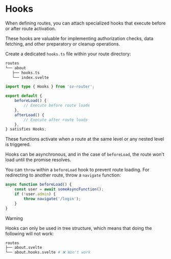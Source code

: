 # Hooks

When defining routes, you can attach specialized hooks that execute before or after route activation.

These hooks are valuable for implementing authorization checks, data fetching, and other preparatory or cleanup operations.

Create a dedicated `hooks.ts` file within your route directory:

```sh {3}
routes
└── about
   ├── hooks.ts
   └── index.svelte
```

```ts [hooks.ts]
import type { Hooks } from 'sv-router';

export default {
	beforeLoad() {
		// Execute before route loads
	},
	afterLoad() {
		// Execute after route loads
	},
} satisfies Hooks;
```

These functions activate when a route at the same level or any nested level is triggered.

Hooks can be asynchronous, and in the case of `beforeLoad`, the route won't load until the promise resolves.

You can `throw` within a `beforeLoad` hook to prevent route loading. For redirecting to another route, throw a `navigate` function:

```ts
async function beforeLoad() {
	const user = await someAsyncFunction();
	if (!user.admin) {
		throw navigate('/login');
	}
}
```

> [!WARNING]
> Hooks can only be used in tree structure, which means that doing the following will not work:
>
> ```sh
> routes
> ├── about.svelte
> └── about.hooks.svelte # ❌ Won't work
> ```
